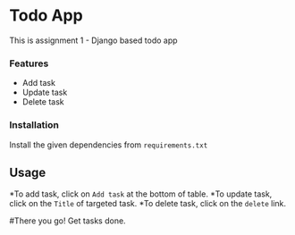 # Todo App

This is assignment 1 - Django based todo app 

### Features

* Add task
* Update task
* Delete task

### Installation

Install the given dependencies from ```requirements.txt```

## Usage

*To add task, click on ```Add task``` at the bottom of table.
*To update task, click on the ```Title``` of targeted task.
*To delete task, click on the ```delete``` link.

#There you go! Get tasks done.
